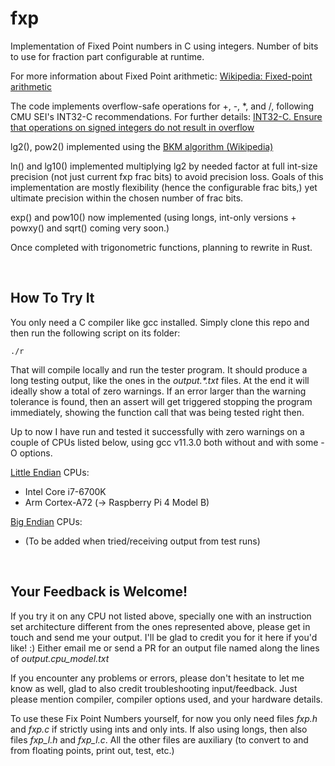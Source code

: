 # fxp
Implementation of Fixed Point numbers in C using integers. Number of bits
to use for fraction part configurable at runtime.

For more information about Fixed Point arithmetic:
[Wikipedia: Fixed-point arithmetic](https://en.wikipedia.org/wiki/Fixed-point_arithmetic)

The code implements overflow-safe operations for +, -, *, and /,
following CMU SEI's INT32-C recommendations. For further details:
[INT32-C. Ensure that operations on signed integers do not result in overflow](https://wiki.sei.cmu.edu/confluence/display/c/INT32-C.+Ensure+that+operations+on+signed+integers+do+not+result+in+overflow)

lg2(), pow2() implemented using the [BKM algorithm (Wikipedia)](https://en.wikipedia.org/wiki/BKM_algorithm)

ln() and lg10() implemented multiplying lg2 by needed factor at full 
int-size precision (not just current fxp frac bits) to avoid precision loss.
Goals of this implementation are mostly flexibility (hence the configurable frac bits,)
yet ultimate precision within the chosen number of frac bits.

exp() and pow10() now implemented (using longs, int-only versions + powxy() and sqrt() coming very soon.)

Once completed with trigonometric functions, planning to rewrite in Rust.

&nbsp;
## How To Try It
You only need a C compiler like gcc installed.
Simply clone this repo and then run the following script on its folder:

    ./r

That will compile locally and run the tester program.
It should produce a long testing output, like the ones in the 
*output.\*.txt* files.
At the end it will ideally show a total of zero warnings.
If an error larger than the warning tolerance is found, then an assert 
will get triggered stopping the program immediately, showing the
function call that was being tested right then.

Up to now I have run and tested it successfully with zero warnings on 
a couple of CPUs listed below, using gcc v11.3.0 both without and 
with some -O options.

[Little Endian](https://en.wikipedia.org/wiki/Endianness) CPUs:
- Intel Core i7-6700K
- Arm Cortex-A72 (-> Raspberry Pi 4 Model B)

[Big Endian](https://en.wikipedia.org/wiki/Endianness) CPUs:
- (To be added when tried/receiving output from test runs)

&nbsp;
## Your Feedback is Welcome!
If you try it on any CPU not listed above, specially one with an 
instruction set architecture different from the ones represented above,
please get in touch and send me your output. I'll be glad to credit you 
for it here if you'd like! :)
Either email me or send a PR for an output file named along the 
lines of *output.cpu_model.txt*

If you encounter any problems or errors, please don't hesitate to 
let me know as well, glad to also credit troubleshooting input/feedback.
Just please mention compiler, compiler options used, and your hardware details.

To use these Fix Point Numbers yourself, for now you only need 
files *fxp.h* and *fxp.c* if strictly using ints and only ints.
If also using longs, then also files *fxp_l.h* and *fxp_l.c*. 
All the other files are auxiliary (to convert to and from floating points, 
print out, test, etc.)
